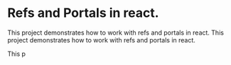 # Refs and Portals in react.

This project demonstrates how to work with refs and portals in react.
This project demonstrates how to work with refs and portals in react.


This p